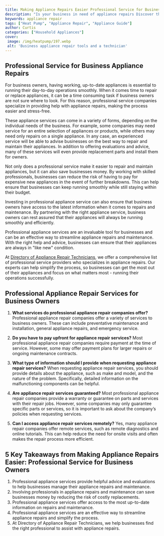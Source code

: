 ```yaml
---
title: Making Appliance Repairs Easier Professional Service for Business Owners
description: "Is your business in need of appliance repairs Discover the value of professional services and make the repair process easier Learn more in this blog post"
keywords: appliance repair
tags: ["Heat Pump", "Appliance Repair", "Appliance Guide"]
author: Curtis
categories: ["Household Appliances"]
cover: 
 image: /img/heatpump/197.webp
 alt: 'Business appliance repair tools and a technician'
---
```

## Professional Service for Business Appliance Repairs

For business owners, having working, up-to-date appliances is essential to running their day-to-day operations smoothly. When it comes time to repair or replace appliances, it can be a time consuming task if business owners are not sure where to look. For this reason, professional service companies specialize in providing help with appliance repairs, making the process easier and stress-free.

These appliance services can come in a variety of forms, depending on the individual needs of the business. For example, some companies may need service for an entire selection of appliances or products, while others may need only repairs on a single appliance. In any case, an experienced service will be able to advise businesses on the best way to repair and maintain their appliances. In addition to offering evaluations and advice, many of these services will even provide replacement parts and install them for owners.

Not only does a professional service make it easier to repair and maintain appliances, but it can also save businesses money. By working with skilled professionals, businesses can reduce the risk of having to pay for expensive new appliances in the event of further breakdowns. This can help ensure that businesses can keep running smoothly while still staying within their budget.

Investing in professional appliance service can also ensure that business owners have access to the latest information when it comes to repairs and maintenance. By partnering with the right appliance service, business owners can rest assured that their appliances will always be running smoothly and efficiently.

Professional appliance services are an invaluable tool for businesses and can be an effective way to streamline appliance repairs and maintenance. With the right help and advice, businesses can ensure that their appliances are always in "like new" condition. 

At [Directory of Appliance Repair Technicians](./pages/appliance-repair-technicians), we offer a comprehensive list of professional service providers who specializes in appliance repairs. Our experts can help simplify the process, so businesses can get the most out of their appliances and focus on what matters most - running their operations successfully.

## Professional Appliance Repair Services for Business Owners

1. **What services do professional appliance repair companies offer?** 
Professional appliance repair companies offer a variety of services to business owners. These can include preventative maintenance and installation, general appliance repairs, and emergency service.

2. **Do you have to pay upfront for appliance repair services?** 
Most professional appliance repair companies require payment at the time of service. However, some may offer payment plans for larger repairs or ongoing maintenance contracts.

3. **What type of information should I provide when requesting appliance repair services?**
When requesting appliance repair services, you should provide details about the appliance, such as make and model, and the nature of the problem. Specifically, detailed information on the malfunctioning components can be helpful. 

4. **Are appliance repair services guaranteed?** 
Most professional appliance repair companies provide a warranty or guarantee on parts and services with their repair jobs. However, some companies may only guarantee specific parts or services, so it is important to ask about the company’s policies when requesting services.

5. **Can I access appliance repair services remotely?**
Yes, many appliance repair companies offer remote services, such as remote diagnostics and online tutorials. This can help reduce the need for onsite visits and often makes the repair process more efficient.

## 5 Key Takeaways from Making Appliance Repairs Easier: Professional Service for Business Owners
1. Professional appliance services provide helpful advice and evaluations to help businesses manage their appliance repairs and maintenance.
2. Involving professionals in appliance repairs and maintenance can save businesses money by reducing the risk of costly replacements.
3. Professional appliance services offer access to the most up-to-date information on repairs and maintenance.
4. Professional appliance services are an effective way to streamline appliance repairs and simplify the process.
5. At Directory of Appliance Repair Technicians, we help businesses find the right professional to assist with appliance repairs.
